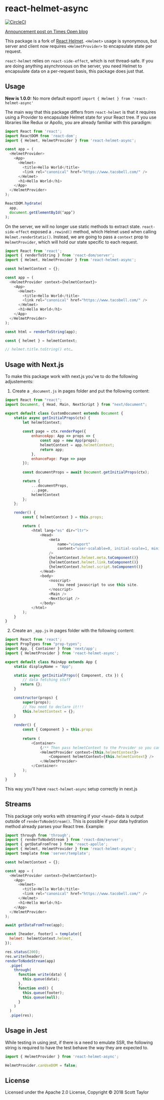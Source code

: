 # react-helmet-async

[![CircleCI](https://circleci.com/gh/staylor/react-helmet-async.svg?style=svg)](https://circleci.com/gh/staylor/react-helmet-async)

[Announcement post on Times Open blog](https://open.nytimes.com/the-future-of-meta-tag-management-for-modern-react-development-ec26a7dc9183)

This package is a fork of [React Helmet](https://github.com/nfl/react-helmet).
`<Helmet>` usage is synonymous, but server and client now requires `<HelmetProvider>` to encapsulate state per request.

`react-helmet` relies on `react-side-effect`, which is not thread-safe. If you are doing anything asynchronous on the server, you need Helmet to encapsulate data on a per-request basis, this package does just that.

## Usage

**New is 1.0.0:** No more default export! `import { Helmet } from 'react-helmet-async'`

The main way that this package differs from `react-helmet` is that it requires using a Provider to encapsulate Helmet state for your React tree. If you use libraries like Redux or Apollo, you are already familiar with this paradigm:

```javascript
import React from 'react';
import ReactDOM from 'react-dom';
import { Helmet, HelmetProvider } from 'react-helmet-async';

const app = (
  <HelmetProvider>
    <App>
      <Helmet>
        <title>Hello World</title>
        <link rel="canonical" href="https://www.tacobell.com/" />
      </Helmet>
      <h1>Hello World</h1>
    </App>
  </HelmetProvider>
);

ReactDOM.hydrate(
  app,
  document.getElementById(‘app’)
);
```

On the server, we will no longer use static methods to extract state. `react-side-effect`
exposed a `.rewind()` method, which Helmet used when calling `Helmet.renderStatic()`. Instead, we are going
to pass a `context` prop to `HelmetProvider`, which will hold our state specific to each request.

```javascript
import React from 'react';
import { renderToString } from 'react-dom/server';
import { Helmet, HelmetProvider } from 'react-helmet-async';

const helmetContext = {};

const app = (
  <HelmetProvider context={helmetContext}>
    <App>
      <Helmet>
        <title>Hello World</title>
        <link rel="canonical" href="https://www.tacobell.com/" />
      </Helmet>
      <h1>Hello World</h1>
    </App>
  </HelmetProvider>
);

const html = renderToString(app);

const { helmet } = helmetContext;

// helmet.title.toString() etc…
```

## Usage with Next.js

To make this package work with next.js you've to do the following adjustements:

1. Create a `_document.js` in pages folder and put the following content:

```javascript
import React from "react";
import Document, { Head, Main, NextScript } from "next/document";

export default class CustomDocument extends Document {
    static async getInitialProps(ctx) {
        let helmetContext;
        
        const page = ctx.renderPage({
            enhanceApp: App => props => {
                const app = new App(props);
                helmetContext = app.helmetContext;
                return app;
            },
            enhancePage: Page => page
        });
        
        const documentProps = await Document.getInitialProps(ctx);

        return {
            ...documentProps,
            ...page,
            helmetContext
        };
    };

    render() {
        const { helmetContext } = this.props;

        return (
            <html lang="es" dir="ltr">
                <Head>
                    <meta
                        name="viewport"
                        content="user-scalable=0, initial-scale=1, minimum-scale=1, width=device-width, height=device-height"
                    />
                    {helmetContext.helmet.meta.toComponent()}
                    {helmetContext.helmet.link.toComponent()}
                    {helmetContext.helmet.script.toComponent()}
                </Head>
                <body>
                    <noscript>
                        You need javascript to use this site.
                    </noscript>
                    <Main />
                    <NextScript />
                </body>
            </html>
        );
    }
}
```

2. Create an `_app.js` in pages folder with the following content:

```javascript
import React from 'react';
import PropTypes from "prop-types";
import App, { Container } from 'next/app';
import { HelmetProvider } from 'react-helmet-async';

export default class MainApp extends App {
    static displayName = "App";

    static async getInitialProps({ Component, ctx }) {
        // data fetching stuff
       return {};
    }

    constructor(props) {
        super(props);
        // You need to declare it!!!
        this.helmetContext = {};
    }
  
    render() {
        const { Component } = this.props
        
        return (
            <Container>
                {/** Then pass helmetContext to the Provider so you can use helmet on every child **/}
                <HelmetProvider context={this.helmetContext}>
                    <Component helmetContext={this.helmetContext} />
                </HelmetProvider>
            </Container>
        );
    }
}
```

This way you'll have `react-helmet-async` setup correctly in next.js

## Streams

This package only works with streaming if your `<head>` data is output outside of `renderToNodeStream()`.
This is possible if your data hydration method already parses your React tree. Example:

```javascript
import through from 'through';
import { renderToNodeStream } from 'react-dom/server';
import { getDataFromTree } from 'react-apollo';
import { Helmet, HelmetProvider } from 'react-helmet-async';
import template from 'server/template';

const helmetContext = {};

const app = (
  <HelmetProvider context={helmetContext}>
    <App>
      <Helmet>
        <title>Hello World</title>
        <link rel="canonical" href="https://www.tacobell.com/" />
      </Helmet>
      <h1>Hello World</h1>
    </App>
  </HelmetProvider>
);

await getDataFromTree(app);

const [header, footer] = template({
  helmet: helmetContext.helmet,
});

res.status(200);
res.write(header);
renderToNodeStream(app)
  .pipe(
    through(
      function write(data) {
        this.queue(data);
      },
      function end() {
        this.queue(footer);
        this.queue(null);
      }
    )
  )
  .pipe(res);
```

## Usage in Jest
While testing in using jest, if there is a need to emulate SSR, the following string is required to have the test behave the way they are expected to.

```javascript
import { HelmetProvider } from 'react-helmet-async';

HelmetProvider.canUseDOM = false;
```

## License

Licensed under the Apache 2.0 License, Copyright © 2018 Scott Taylor
